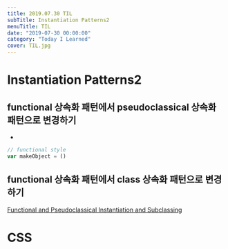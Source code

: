 ```yaml
---
title: 2019.07.30 TIL
subTitle: Instantiation Patterns2
menuTitle: TIL
date: "2019-07-30 00:00:00"
category: "Today I Learned"
cover: TIL.jpg
---
```


# Instantiation Patterns2

## functional 상속화 패턴에서 pseudoclassical 상속화 패턴으로 변경하기

- 

```javascript
// functional style
var makeObject = ()
```





## functional 상속화 패턴에서 class 상속화 패턴으로 변경하기

[Functional and Pseudoclassical Instantiation and Subclassing](https://medium.com/@robertsi/functional-and-pseudoclassical-instantiation-and-subclassing-1f344a467b48)

# CSS



